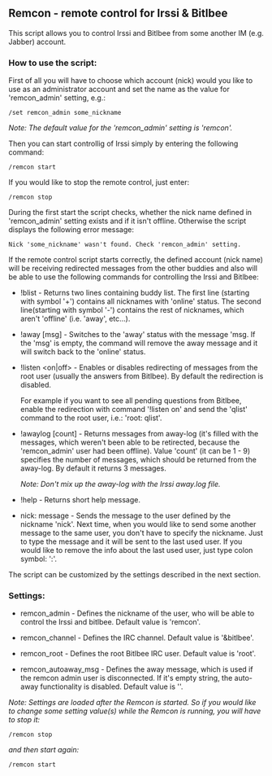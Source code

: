 ## Remcon - remote control for Irssi & Bitlbee

This script allows you to control Irssi and Bitlbee from some another IM (e.g.
Jabber) account.

### How to use the script:

First of all you will have to choose which account (nick) would you like to use
as an administrator account and set the name as the value for 'remcon_admin'
setting, e.g.:

    /set remcon_admin some_nickname

*Note: The default value for the 'remcon_admin' setting is 'remcon'.*

Then you can start controllig of Irssi simply by entering the following
command:

    /remcon start

If you would like to stop the remote control, just enter:

    /remcon stop

During the first start the script checks, whether the nick name defined in
'remcon_admin' setting exists and if it isn't offline. Otherwise the script
displays the following error message:

    Nick 'some_nickname' wasn't found. Check 'remcon_admin' setting.

If the remote control script starts correctly, the defined account (nick name)
will be receiving redirected messages from the other buddies and also will be
able to use the following commands for controlling the Irssi and Bitlbee:

 - !blist - Returns two lines containing buddy list. The first line (starting
   with symbol '+') contains all nicknames with 'online' status. The second
   line(starting with symbol '-') contains the rest of nicknames, which aren't
   'offline' (i.e. 'away', etc...).

 - !away [msg] - Switches to the 'away' status with the message 'msg. If the
   'msg' is empty, the command will remove the away message and it will switch
   back to the 'online' status.

 - !listen <on|off> - Enables or disables redirecting of messages from the
   root user (usually the answers from Bitlbee). By default the redirection is
   disabled.

   For example if you want to see all pending questions from Bitlbee, enable
   the redirection with command '!listen on' and send the 'qlist' command to
   the root user, i.e.: 'root: qlist'.

 - !awaylog [count] - Returns messages from away-log (it's filled with the
   messages, which weren't been able to be retirected, because the
   'remcon_admin' user had been offline). Value 'count' (it can be 1 - 9)
   specifies the number of messages, which should be returned from the
   away-log. By default it returns 3 messages.

   *Note: Don't mix up the away-log with the Irssi away.log file.*

 - !help - Returns short help message.

 - nick: message - Sends the message to the user defined by the nickname
   'nick'. Next time, when you would like to send some another message to the
   same user, you don't have to specify the nickname. Just to type the message
   and it will be sent to the last used user. If you would like to remove the
   info about the last used user, just type colon symbol: ':'.

The script can be customized by the settings described in the next section.

### Settings:

 - remcon_admin - Defines the nickname of the user, who will be able to control
   the Irssi and bitlbee. Default value is 'remcon'.

 - remcon_channel - Defines the IRC channel. Default value is '&bitlbee'.

 - remcon_root - Defines the root Bitlbee IRC user. Default value is 'root'.

 - remcon_autoaway_msg - Defines the away message, which is used if the remcon
   admin user is disconnected. If it's empty string, the auto-away
   functionality is disabled. Default value is ''.

*Note: Settings are loaded after the Remcon is started. So if you would like to
change some setting value(s) while the Remcon is running, you will have to stop
it:*

    /remcon stop

*and then start again:*

    /remcon start
